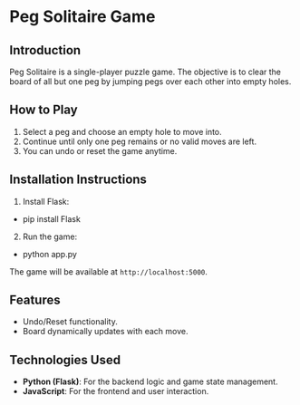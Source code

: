 # Peg Solitaire Game

## Introduction
Peg Solitaire is a single-player puzzle game. The objective is to clear the board of all but one peg by jumping pegs over each other into empty holes.

## How to Play
1. Select a peg and choose an empty hole to move into.
2. Continue until only one peg remains or no valid moves are left.
3. You can undo or reset the game anytime.

## Installation Instructions
1. Install Flask:
- pip install Flask
2. Run the game:
- python app.py

The game will be available at `http://localhost:5000`.

## Features
- Undo/Reset functionality.
- Board dynamically updates with each move.

## Technologies Used
- **Python (Flask)**: For the backend logic and game state management.
- **JavaScript**: For the frontend and user interaction.
